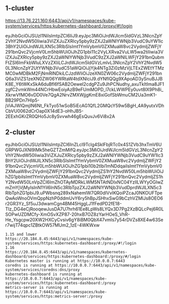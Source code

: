 ## 1-cluster

https://13.76.221.160:6443/api/v1/namespaces/kube-system/services/https:kubernetes-dashboard:/proxy/#!/login

eyJhbGciOiJSUzI1NiIsImtpZCI6IiJ9.eyJpc3MiOiJrdWJlcm5ldGVzL3NlcnZpY2VhY2NvdW50Iiwia3ViZXJuZXRlcy5pby9zZXJ2aWNlYWNjb3VudC9uYW1lc3BhY2UiOiJrdWJlLXN5c3RlbSIsImt1YmVybmV0ZXMuaW8vc2VydmljZWFjY291bnQvc2VjcmV0Lm5hbWUiOiJhZG1pbi11c2VyLXRva2VuLW5wa2tiIiwia3ViZXJuZXRlcy5pby9zZXJ2aWNlYWNjb3VudC9zZXJ2aWNlLWFjY291bnQubmFtZSI6ImFkbWluLXVzZXIiLCJrdWJlcm5ldGVzLmlvL3NlcnZpY2VhY2NvdW50L3NlcnZpY2UtYWNjb3VudC51aWQiOiJjYjk4NTg3Zi0zMzVjLTExZWEtYTMzMC0wMDBkM2FjNmRlNDkiLCJzdWIiOiJzeXN0ZW06c2VydmljZWFjY291bnQ6a3ViZS1zeXN0ZW06YWRtaW4tdXNlciJ9.dYNflQQg9XApoAD3ySnuBJJBK8E_Y6tWKxSkA6duBfl6fSAB2OeweI2cdgPZu9JhPCNudhy_axuTkItIma8JF1zgfC2vmkWm44NCrHbwEoiyAzB9eFUmMOPD_l7ckLWWPEy0uvt8lX9Ph8i_XkrwVfMO6vDD0Ve7QgA2NrvZMXWjjgKmE8xiGofSbWmuCM2Ua3mK1-BB29PDn7HIp5-jViAJWlQmjIN6Nt_FkTyo51wSoB5iEcAG1QfL2GMQcY59w5BgH_4A9yutxVDhCbVU0062dCrOap0X14dE3-oHhJB5-2EExhGKrZR0QHo5Jc8ySvvwh46gEsQuvJv6Vi8x2A


## 2-cluster
eyJhbGciOiJSUzI1NiIsImtpZCI6InZLcl9Tclg4SklFbjRTc0x4S1ZVb3hxTmV6UGRPWGJXNl9IMk5heGZTZmMifQ.eyJpc3MiOiJrdWJlcm5ldGVzL3NlcnZpY2VhY2NvdW50Iiwia3ViZXJuZXRlcy5pby9zZXJ2aWNlYWNjb3VudC9uYW1lc3BhY2UiOiJrdWJlLXN5c3RlbSIsImt1YmVybmV0ZXMuaW8vc2VydmljZWFjY291bnQvc2VjcmV0Lm5hbWUiOiJhZG1pbi10b2tlbi1mNDdqaiIsImt1YmVybmV0ZXMuaW8vc2VydmljZWFjY291bnQvc2VydmljZS1hY2NvdW50Lm5hbWUiOiJhZG1pbiIsImt1YmVybmV0ZXMuaW8vc2VydmljZWFjY291bnQvc2VydmljZS1hY2NvdW50LnVpZCI6ImZhOTAyMDRkLWM5NTAtNDIxNC04YzllLWYyOGIwZmZmYjVjMyIsInN1YiI6InN5c3RlbTpzZXJ2aWNlYWNjb3VudDprdWJlLXN5c3RlbTphZG1pbiJ9.uPWbsnq289xNahemlW7QR0dIVvIKQoiPZcaJ0NKOUFTpeQwAoWnoOVmQppNzhP0ddmUvY6ry5hBpJSHhxSwG9bCzhVZMlJs8OEO6r2GR3Yz_Sf5uJ3dwamCgn4BM45HggLJ1fFedPD2fE18-Tlz_DG4eCjRooqewJusDA7U7hrh61Ee8LpWs8LYQx3D7Pg2XzBQLcPej6R0LSOPwUZDMCfy-XmOSvXZP87-20hxB7OZ8zYarHOeS_VhR-He_Ysgcpw20XW2HXCyCvsiv6gY8iBM0QbX47vmls7y54rDVZs8XE4w63Ser7wijT74qpc1ZBtkOW57MUm2_1zE-4WKWxw
```
1.15 and lower
https://20.184.8.45:6443/api/v1/namespaces/kube-system/services/https:kubernetes-dashboard:/proxy/#!/login
1.16
https://20.184.8.45:6443/api/v1/namespaces/kubernetes-dashboard/services/https:kubernetes-dashboard:/proxy/#/login
Kubernetes master is running at https://10.0.0.7:6443
coredns is running at https://10.0.0.7:6443/api/v1/namespaces/kube-system/services/coredns:dns/proxy
kubernetes-dashboard is running at https://10.0.0.7:6443/api/v1/namespaces/kube-system/services/https:kubernetes-dashboard:/proxy
metrics-server is running at https://10.0.0.7:6443/api/v1/namespaces/kube-system/services/https:metrics-server:/proxy
```